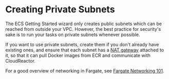 # Creating Private Subnets

The ECS Getting Started wizard only creates public subnets which can be reached
from outside your VPC. However, the best practice for security's sake is to 
run your tasks on private subnets whenever possible. 

If you want to use private subnets,
create them if you don't already have existing ones, and ensure that each subnet
has a [NAT gateway](https://docs.aws.amazon.com/vpc/latest/userguide/vpc-nat-gateway.html)
attached to it, so that it can pull Docker images from ECR and communicate with
CloudReactor.  

For a good overview of networking in Fargate, see
[Fargate Networking 101](https://cloudonaut.io/fargate-networking-101/).